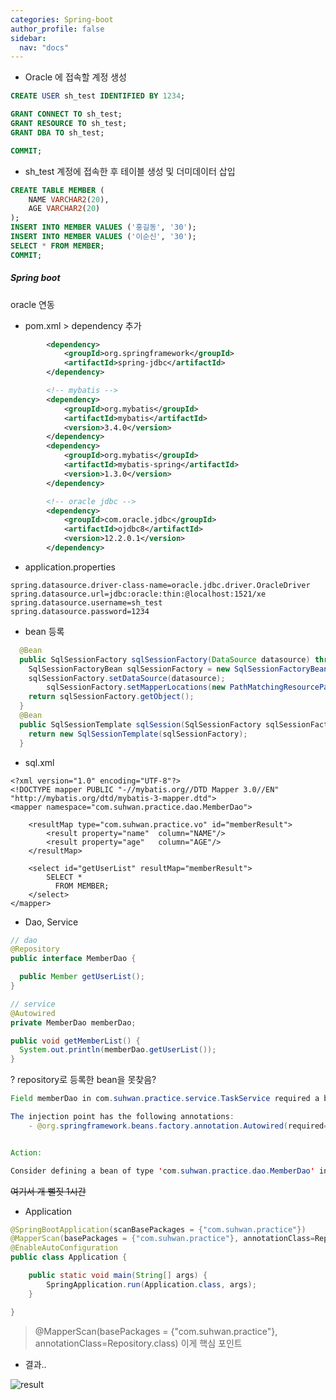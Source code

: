 ```yaml
---
categories: Spring-boot
author_profile: false
sidebar:
  nav: "docs"
---
```




* Oracle 에 접속할 계정 생성

```sql
CREATE USER sh_test IDENTIFIED BY 1234;

GRANT CONNECT TO sh_test;
GRANT RESOURCE TO sh_test;
GRANT DBA TO sh_test;

COMMIT;
```



* sh_test 계정에 접속한 후 테이블 생성 및 더미데이터 삽입

```sql
CREATE TABLE MEMBER (
    NAME VARCHAR2(20),
    AGE VARCHAR2(20)
);
INSERT INTO MEMBER VALUES ('홍길동', '30');
INSERT INTO MEMBER VALUES ('이순신', '30');
SELECT * FROM MEMBER;
COMMIT;
```



##### Spring boot

oracle 연동



* pom.xml  > dependency 추가

```xml
		<dependency>
			<groupId>org.springframework</groupId>
			<artifactId>spring-jdbc</artifactId>
		</dependency>

		<!-- mybatis -->
		<dependency>
			<groupId>org.mybatis</groupId>
			<artifactId>mybatis</artifactId>
			<version>3.4.0</version>
		</dependency>
		<dependency>
			<groupId>org.mybatis</groupId>
			<artifactId>mybatis-spring</artifactId>
			<version>1.3.0</version>
		</dependency>

		<!-- oracle jdbc -->
		<dependency>
			<groupId>com.oracle.jdbc</groupId>
			<artifactId>ojdbc8</artifactId>
			<version>12.2.0.1</version>
		</dependency>
```



* application.properties

```properties
spring.datasource.driver-class-name=oracle.jdbc.driver.OracleDriver
spring.datasource.url=jdbc:oracle:thin:@localhost:1521/xe
spring.datasource.username=sh_test
spring.datasource.password=1234
```



* bean 등록

```java
  @Bean
  public SqlSessionFactory sqlSessionFactory(DataSource datasource) throws Exception {
    SqlSessionFactoryBean sqlSessionFactory = new SqlSessionFactoryBean();
    sqlSessionFactory.setDataSource(datasource);
        sqlSessionFactory.setMapperLocations(new PathMatchingResourcePatternResolver().getResources("classpath*:sql/*.xml"));
    return sqlSessionFactory.getObject();
  }
  @Bean
  public SqlSessionTemplate sqlSession(SqlSessionFactory sqlSessionFactory) {
    return new SqlSessionTemplate(sqlSessionFactory);
  }
```



* sql.xml

```xml-dtd
<?xml version="1.0" encoding="UTF-8"?>
<!DOCTYPE mapper PUBLIC "-//mybatis.org//DTD Mapper 3.0//EN" "http://mybatis.org/dtd/mybatis-3-mapper.dtd">
<mapper namespace="com.suhwan.practice.dao.MemberDao">

	<resultMap type="com.suhwan.practice.vo" id="memberResult">
		<result property="name"  column="NAME"/>
		<result property="age"   column="AGE"/>
	</resultMap>

	<select	id="getUserList" resultMap="memberResult">
		SELECT *
		  FROM MEMBER;
	</select>
</mapper>
```



* Dao, Service

```java
// dao
@Repository
public interface MemberDao {

  public Member getUserList();
}

// service
@Autowired
private MemberDao memberDao;

public void getMemberList() {
  System.out.println(memberDao.getUserList());
}
```



? repository로 등록한  bean을 못찾음?

```java
Field memberDao in com.suhwan.practice.service.TaskService required a bean of type 'com.suhwan.practice.dao.MemberDao' that could not be found.

The injection point has the following annotations:
	- @org.springframework.beans.factory.annotation.Autowired(required=true)


Action:

Consider defining a bean of type 'com.suhwan.practice.dao.MemberDao' in your configuration.
```



~~여기서 개 뻘짓 1시간~~

* Application

```java
@SpringBootApplication(scanBasePackages = {"com.suhwan.practice"})
@MapperScan(basePackages = {"com.suhwan.practice"}, annotationClass=Repository.class)
@EnableAutoConfiguration
public class Application {

	public static void main(String[] args) {
		SpringApplication.run(Application.class, args);
	}

}
```

> @MapperScan(basePackages = {"com.suhwan.practice"}, annotationClass=Repository.class) 이게 핵심 포인트



* 결과..

![result](..\..\image\2022-01-28\result.PNG)